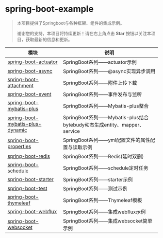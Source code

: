 # spring-boot-example

> 本项目提供了Springboot与各种框架、组件的集成示例。
>
> 谢谢您的支持，本项目将持续更新！请在右上角点击 **Star** 按钮以关注本项目，获取最新的信息和更新。

| 模块                                                                   | 说明                                                            |
|----------------------------------------------------------------------|---------------------------------------------------------------|
| [spring-boot-actuator](spring-boot-actuator)                         | SpringBoot系列——actuator示例                                      |
| [spring-boot-async](spring-boot-async)                          | SpringBoot系列——@async实现异步调用                                    |
| [spring-boot-attachment](spring-boot-attachment)                     | SpringBoot系列——附件上传下载                                          |
| [spring-boot-event](spring-boot-event)                               | SpringBoot系列——事件发布与监听                                         |
| [spring-boot-mybatis-plus](spring-boot-mybatis-plus)                 | SpringBoot系列——Mybatis-plus整合                                  |
| [spring-boot-mybatis-plus-dynamic](spring-boot-mybatis-plus-dynamic) | SpringBoot系列——Mybatis-plus结合bytebudy动态生成entity、mapper、service |
| [spring-boot-properties](spring-boot-properties)                     | SpringBoot系列——yml配置文件的属性配置与读取示例                               |
| [spring-boot-redis](spring-boot-redis)                               | SpringBoot系列——Redis(延时双删)                                     |
| [spring-boot-schedule](spring-boot-schedule)                         | SpringBoot系列——schedule定时任务                                    |
| [spring-boot-starter](spring-boot-starter)                           | SpringBoot系列——starter示例                                       |
| [spring-boot-test](spring-boot-test)                                 | SpringBoot系列——测试示例                                            |
| [spring-boot-thymeleaf](spring-boot-thymeleaf)                       | SpringBoot系列——Thymeleaf模板                                     |
| [spring-boot-webflux](spring-boot-webflux)                           | SpringBoot系列——集成webflux示例                                     |
| [spring-boot-websocket](spring-boot-websocket)                       | SpringBoot系列——集成websocket简单示例                                 |
